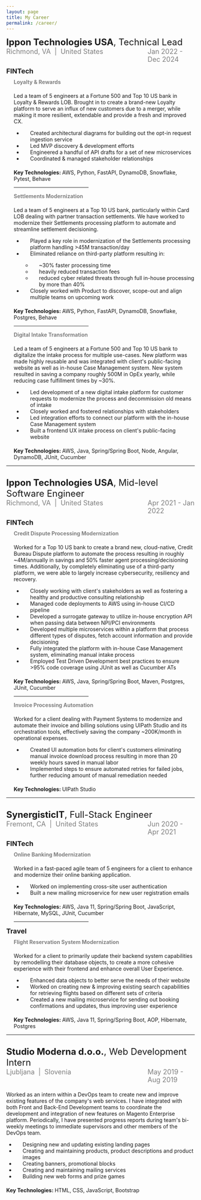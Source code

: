 ```yaml
---
layout: page
title: My Career
permalink: /career/
---
```


<div style="margin-bottom: 30px">
    <div style="margin-bottom: 10px">
        <span style="font-size: 24px"><b>Ippon Technologies USA</b>, Technical Lead</span>
        <br>
        <div style="display: flex; font-size: 18px; color: grey">
            <div style="flex: 75%">
                Richmond, VA &nbsp;|&nbsp; United States
            </div>
            <div style="flex: 25%">
                Jan 2022 - Dec 2024
            </div>
        </div>
    </div>
    <div style="margin-bottom: 10px">
        <span style="font-size: 18px"><b>FINTech</b></span>
        <div style="margin-top: 10px; padding-left: 20px">
            <span style="font-size: 14px; color: grey"><b>Loyalty & Rewards</b></span>
            <p style="margin-top: 20px">
                Led a team of 5 engineers at a Fortune 500 and Top 10 US bank in Loyalty & Rewards LOB. Brought in to
                create a brand-new Loyalty platform to serve an influx of new customers due to a merger, while making
                it more resilient, extendable and provide a fresh and improved CX.
            </p>
            <ul>
                <li style="padding-left: 20px">Created architectural diagrams for building out the opt-in request ingestion service</li>
                <li style="padding-left: 20px">Led MVP discovery & development efforts</li>
                <li style="padding-left: 20px">Engineered a handful of API drafts for a set of new microservices</li>
                <li style="padding-left: 20px">Coordinated & managed stakeholder relationships</li>
            </ul>
            <p style="margin-top: 20px">
                <b>Key Technologies: </b> AWS, Python, FastAPI, DynamoDB, Snowflake, Pytest, Behave
            </p>
            <hr style="width: 200px">
            <span style="font-size: 14px; color: grey"><b>Settlements Modernization</b></span>
            <p style="margin-top: 20px">
                Led a team of 5 engineers at a Top 10 US bank, particularly within Card LOB dealing with partner 
                transaction settlements. We have worked to modernize their Settlements processing platform to
                automate and streamline settlement decisioning.
            </p>
            <ul>
                <li style="padding-left: 20px">Played a key role in modernization of the Settlements processing platform handling >45M transaction/day</li>
                <li style="padding-left: 20px">Eliminated reliance on third-party platform resulting in:</li>
                <ul>
                    <li style="padding-left: 20px">~30% faster processing time</li>
                    <li style="padding-left: 20px">heavily reduced transaction fees</li>
                    <li style="padding-left: 20px">reduced cyber related threats through full in-house processing by more than 40%</li>
                </ul>
                <li style="padding-left: 20px">Closely worked with Product to discover, scope-out and align multiple teams on upcoming work</li>
            </ul>
            <p style="margin-top: 20px">
                <b>Key Technologies: </b> AWS, Python, FastAPI, DynamoDB, Snowflake, Postgres, Behave
            </p>
            <hr style="width: 200px">
            <span style="font-size: 14px; color: grey"><b>Digital Intake Transformation</b></span>
            <p style="margin-top: 20px">
                Led a team of 5 engineers at a Fortune 500 and Top 10 US bank to digitalize the intake process for multiple use-cases.
                New platform was made highly reusable and was integrated with client's public-facing website as well as
                in-house Case Management system. New system resulted in saving a company roughly 500M in OpEx yearly, while
                reducing case fulfillment times by ~30%.
            </p>
            <ul>
                <li style="padding-left: 20px">Led development of a new digital intake platform for customer requests to modernize the process and decommission old means of intake</li>
                <li style="padding-left: 20px">Closely worked and fostered relationships with stakeholders</li>
                <li style="padding-left: 20px">Led integration efforts to connect our platform with the in-house Case Management system</li>
                <li style="padding-left: 20px">Built a frontend UX intake process on client's public-facing website</li>
            </ul>
            <p style="margin-top: 20px">
                <b>Key Technologies: </b> AWS, Java, Spring/Spring Boot, Node, Angular, DynamoDB, JUnit, Cucumber
            </p>
        </div>
    </div>
    <hr>
</div>

<div style="margin-bottom: 30px">
    <div style="margin-bottom: 10px">
        <span style="font-size: 24px"><b>Ippon Technologies USA</b>, Mid-level Software Engineer</span>
        <br>
        <div style="display: flex; font-size: 18px; color: grey">
            <div style="flex: 75%">
                Richmond, VA &nbsp;|&nbsp; United States
            </div>
            <div style="flex: 25%">
                Apr 2021 - Jan 2022
            </div>
        </div>
    </div>
    <div style="margin-bottom: 10px">
        <span style="font-size: 18px"><b>FINTech</b></span>
        <div style="margin-top: 10px; padding-left: 20px">
            <span style="font-size: 14px; color: grey"><b>Credit Dispute Processing Modernization</b></span>
            <p style="margin-top: 20px">
                Worked for a Top 10 US bank to create a brand new, cloud-native, Credit Bureau Dispute platform to automate the
                process resulting in roughly ~4M/annually in savings and 50% faster agent processing/decisioning times.
                Additionally, by completely eliminating use of a third-party platform, we were able to largely increase
                cybersecurity, resiliency and recovery.
            </p>
            <ul>
                <li style="padding-left: 20px">Closely working with client's stakeholders as well as fostering a healthy and productive consulting relationship</li>
                <li style="padding-left: 20px">Managed code deployments to AWS using in-house CI/CD pipeline</li>
                <li style="padding-left: 20px">Developed a surrogate gateway to utilize in-house encryption API when passing data between NPI/PCI environments</li>
                <li style="padding-left: 20px">Developed multiple microservices within a platform that process different types of disputes, fetch account information and provide decisioning</li>
                <li style="padding-left: 20px">Fully integrated the platform with in-house Case Management system, eliminating manual intake process</li>
                <li style="padding-left: 20px">Employed Test Driven Development best practices to ensure >95% code coverage using JUnit as well as Cucumber ATs</li>
            </ul>
            <p style="margin-top: 20px">
                <b>Key Technologies: </b> AWS, Java, Spring/Spring Boot, Maven, Postgres, JUnit, Cucumber
            </p>
            <hr style="width: 200px">
        </div>
        <div style="margin-top: 10px; padding-left: 20px">
            <span style="font-size: 14px; color: grey"><b>Invoice Processing Automation</b></span>
            <p style="margin-top: 20px">
                Worked for a client dealing with Payment Systems to modernize and automate their invoice and billing solutions using
                UIPath Studio and its orchestration tools, effectively saving the company ~200K/month in operational expenses.
            </p>
            <ul>
                <li style="padding-left: 20px">Created UI automation bots for client's customers eliminating manual invoice download process resulting in more than 20 weekly hours saved in manual labor</li>
                <li style="padding-left: 20px">Implemented steps to ensure automated retries for failed jobs, further reducing amount of manual remediation needed</li>
            </ul>
            <p style="margin-top: 20px">
                <b>Key Technologies: </b> UIPath Studio
            </p>
        </div>
    </div>
    <hr>
</div>

<div style="margin-bottom: 30px">
    <div style="margin-bottom: 10px">
        <span style="font-size: 24px"><b>SynergisticIT</b>, Full-Stack Engineer</span>
        <br>
        <div style="display: flex; font-size: 18px; color: grey">
            <div style="flex: 75%">
                Fremont, CA &nbsp;|&nbsp; United States
            </div>
            <div style="flex: 25%">
                Jun 2020 - Apr 2021
            </div>
        </div>
    </div>
    <div style="margin-bottom: 10px">
        <span style="font-size: 18px"><b>FINTech</b></span>
        <div style="margin-top: 10px; padding-left: 20px">
            <span style="font-size: 14px; color: grey"><b>Online Banking Modernization</b></span>
            <p style="margin-top: 20px">
                Worked in a fast-paced agile team of 5 engineers for a client to enhance and modernize their online banking
                application. 
            </p>
            <ul>
                <li style="padding-left: 20px">Worked on implementing cross-site user authentication</li>
                <li style="padding-left: 20px">Built a new mailing microservice for new user registration emails</li>
            </ul>
            <p style="margin-top: 20px">
                <b>Key Technologies: </b> AWS, Java 11, Spring/Spring Boot, JavaScript, Hibernate, MySQL, JUnit, Cucumber
            </p>
            <hr style="width: 200px">
        </div>
        <span style="font-size: 18px"><b>Travel</b></span>
        <div style="margin-top: 10px; padding-left: 20px">
            <span style="font-size: 14px; color: grey"><b>Flight Reservation System Modernization</b></span>
            <p style="margin-top: 20px">
                Worked for a client to primarily update their backend system capabilities by remodelling their
                database objects, to create a more cohesive experience with their frontend and enhance overall
                User Experience.
            </p>
            <ul>
                <li style="padding-left: 20px">Enhanced data objects to better serve the needs of their website</li>
                <li style="padding-left: 20px">Worked on creating new & improving existing search capabilities for retrieving flights based on different sets of criteria</li>
                <li style="padding-left: 20px">Created a new mailing microservice for sending out booking confirmations and updates, thus improving user experience</li>
            </ul>
            <p style="margin-top: 20px">
                <b>Key Technologies: </b> AWS, Java 11, Spring/Spring Boot, AOP, Hibernate, Postgres
            </p>
        </div>
    </div>
    <hr>
</div>
<div style="margin-bottom: 30px">
    <div style="margin-bottom: 10px">
        <span style="font-size: 24px"><b>Studio Moderna d.o.o.</b>, Web Development Intern</span>
        <br>
        <div style="display: flex; font-size: 18px; color: grey">
            <div style="flex: 75%">
                Ljubljana &nbsp;|&nbsp; Slovenia
            </div>
            <div style="flex: 25%">
                May 2019 - Aug 2019
            </div>
        </div>
    </div>
    <div style="margin-bottom: 10px">
        <p style="margin-top: 20px">
            Worked as an intern within a DevOps team to create new and improve existing features of the company's web services.
            I have integrated with both Front and Back-End Development teams to coordinate the development and integration of new features on Magento Enterprise platform.
            Periodically, I have presented progress reports during team's bi-weekly meetings to immediate supervisors and other members of the DevOps team.
        </p>
        <ul>
            <li style="padding-left: 20px">Designing new and updating existing landing pages</li>
            <li style="padding-left: 20px">Creating and maintaining products, product descriptions and product images</li>
            <li style="padding-left: 20px">Creating banners, promotional blocks</li>
            <li style="padding-left: 20px">Creating and maintaining mailing services</li>
            <li style="padding-left: 20px">Building new web forms and prize games</li>
        </ul>
        <p style="margin-top: 20px">
            <b>Key Technologies: </b> HTML, CSS, JavaScript, Bootstrap
        </p>
    </div>
</div>
